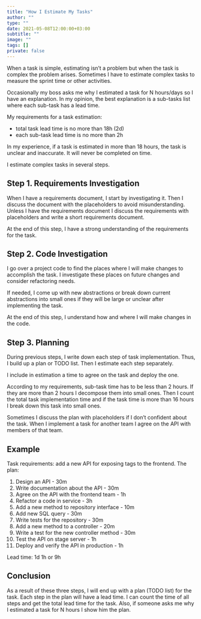 ```yaml
---
title: "How I Estimate My Tasks"
author: ""
type: ""
date: 2021-05-08T12:00:00+03:00
subtitle: ""
image: ""
tags: []
private: false
---
```

When a task is simple, estimating isn’t a problem but when the task is complex the problem arises. Sometimes I have to estimate complex tasks to measure the sprint time or other activities.

Occasionally my boss asks me why I estimated a task for N hours/days so I have an explanation. In my opinion, the best explanation is a sub-tasks list where each sub-task has a lead time.

My requirements for a task estimation:
* total task lead time is no more than 18h (2d)
* each sub-task lead time is no more than 2h

In my experience, if a task is estimated in more than 18 hours, the task is unclear and inaccurate. It will never be completed on time.

I estimate complex tasks in several steps.

## Step 1. Requirements Investigation
When I have a requirements document, I start by investigating it. Then I discuss the document with the placeholders to avoid misunderstanding. Unless I have the requirements document I discuss the requirements with placeholders and write a short requirements document.

At the end of this step, I have a strong understanding of the requirements for the task.

## Step 2. Code Investigation
I go over a project code to find the places where I will make changes to accomplish the task. I investigate these places on future changes and consider refactoring needs.

If needed, I come up with new abstractions or break down current abstractions into small ones if they will be large or unclear after implementing the task.

At the end of this step, I understand how and where I will make changes in the code.

## Step 3. Planning
During previous steps, I write down each step of task implementation. Thus, I build up a plan or TODO list. Then I estimate each step separately. 

I include in estimation a time to agree on the task and deploy the one.

According to my requirements, sub-task time has to be less than 2 hours. If they are more than 2 hours I decompose them into small ones. Then I count the total task implementation time and if the task time is more than 16 hours I break down this task into small ones.

Sometimes I discuss the plan with placeholders if I don’t confident about the task. When I implement a task for another team I agree on the API with members of that team.

## Example
Task requirements: add a new API for exposing tags to the frontend.
The plan:
1. Design an API - 30m
2. Write documentation about the API - 30m
3. Agree on the API with the frontend team - 1h
4. Refactor a code in service - 3h
5. Add a new method to repository interface - 10m
6. Add new SQL query - 30m
7. Write tests for the repository - 30m
8. Add a new method to a controller - 20m
9. Write a test for the new controller method - 30m
10. Test the API on stage server - 1h
11. Deploy and verify the API in production - 1h

Lead time: 1d 1h or 9h

## Conclusion
As a result of these three steps, I will end up with a plan (TODO list) for the task. Each step in the plan will have a lead time. I can count the time of all steps and get the total lead time for the task. Also, if someone asks me why I estimated a task for N hours I show him the plan.
